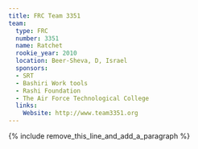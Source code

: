 ```yaml
---
title: FRC Team 3351
team:
  type: FRC
  number: 3351
  name: Ratchet
  rookie_year: 2010
  location: Beer-Sheva, D, Israel
  sponsors:
  - SRT
  - Bashiri Work tools
  - Rashi Foundation
  - The Air Force Technological College
  links:
    Website: http://www.team3351.org
---
```


{% include remove_this_line_and_add_a_paragraph %}